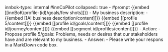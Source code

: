 innbok-type:: internal
#innCoPilot
collapsed:: true
	- #prompt {{embed [[innBoK/profile-(id)/goals/few shots]]}}
		- My business description:
		- {{embed [[AI business description/content]]}} {{embed [[profile 5/content]]}} {{embed [[profile id/goals/content]]}} {{embed [[profile id/journey/content]]}} {{embed [[segment id/profiles/content]]}}
		- Action:
		- Propose profile 5/goals: Problems, needs or desires that our stakeholders have and are relevant to my business.
		- Answer:
		- Please write your respons in a MarkDown code box.


